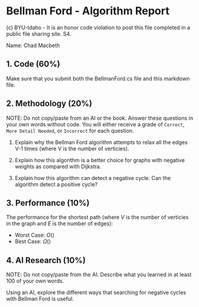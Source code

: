 # Bellman Ford - Algorithm Report

(c) BYU-Idaho - It is an honor code violation to post this file completed in a public file sharing site. S4.

Name: Chad Macbeth

## 1. Code (60%)

Make sure that you submit both the BellmanFord.cs file and this markdown file.

## 2. Methodology (20%)

NOTE: Do not copy/paste from an AI or the book.  Answer these questions in your own words without code.  You will either receive a grade of `Correct`, `More Detail Needed`, or `Incorrect` for each question.

1. Explain why the Bellman Ford algorithm attempts to relax all the edges V-1 times (where V is the number of verticies).

2. Explain how this algorithm is a better choice for graphs with negative weights as compared with Dijkstra.

3. Explain how this algorithm can detect a negative cycle.  Can the algorithm detect a positive cycle?

## 3. Performance (10%)

The performance for the shortest path (where $V$ is the number of verticies in the graph and $E$ is the number of edges):

* Worst Case: $O()$
* Best Case: $\Omega()$

## 4. AI Research (10%)

NOTE: Do not copy/paste from the AI.  Describe what you learned in at least 100 of your own words.

Using an AI, explore the different ways that searching for negative cycles with Bellman Ford is useful.  

